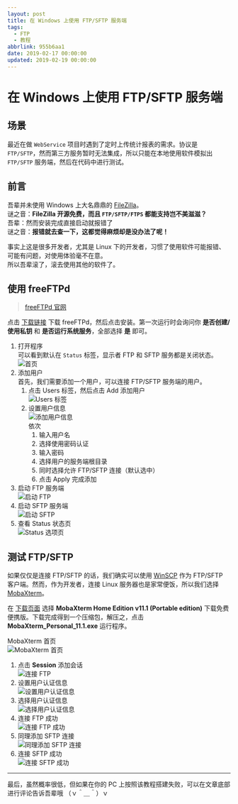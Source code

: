 ```yaml
---
layout: post
title: 在 Windows 上使用 FTP/SFTP 服务端
tags:
  - FTP
  - 教程
abbrlink: 955b6aa1
date: 2019-02-17 00:00:00
updated: 2019-02-19 00:00:00
---
```


# 在 Windows 上使用 FTP/SFTP 服务端

## 场景

最近在做 `WebService` 项目时遇到了定时上传统计报表的需求。协议是 `FTP/SFTP`，然而第三方服务暂时无法集成，所以只能在本地使用软件模拟出 `FTP/SFTP` 服务端，然后在代码中进行测试。

## 前言

吾辈并未使用 Windows 上大名鼎鼎的 [FileZilla](https://filezilla-project.org/)。  
谜之音：**FileZilla 开源免费，而且 `FTP/SFTP/FTPS` 都能支持岂不美滋滋？**  
吾辈：然而安装完成直接启动就报错了  
谜之音：**报错就去查一下，这都觉得麻烦却是没办法了呢！**

事实上这是很多开发者，尤其是 Linux 下的开发者，习惯了使用软件可能报错、可能有问题，对使用体验毫不在意。  
所以吾辈滚了，滚去使用其他的软件了。

## 使用 freeFTPd

> [freeFTPd 官网](http://www.freesshd.com/)

点击 [下载链接](http://www.freesshd.com/freeFTPd.exe) 下载 freeFTPd，然后点击安装。第一次运行时会询问你 **是否创建/使用私钥** 和 **是否运行系统服务**，全部选择 **是** 即可。

1. 打开程序  
   可以看到默认在 `Status` 标签，显示者 FTP 和 SFTP 服务都是关闭状态。
   ![首页](https://raw.githubusercontent.com/rxliuli/img-bed/master/20190217213152.png)
2. 添加用户  
   首先，我们需要添加一个用户，可以连接 FTP/SFTP 服务端的用户。
   1. 点击 Users 标签，然后点击 Add 添加用户  
      ![Users 标签](https://raw.githubusercontent.com/rxliuli/img-bed/master/20190217213700.png)
   2. 设置用户信息  
      ![添加用户信息](https://raw.githubusercontent.com/rxliuli/img-bed/master/20190217214421.png)  
      依次
      1. 输入用户名
      2. 选择使用密码认证
      3. 输入密码
      4. 选择用户的服务端根目录
      5. 同时选择允许 FTP/SFTP 连接（默认选中）
      6. 点击 Apply 完成添加
3. 启动 FTP 服务端  
   ![启动 FTP](https://raw.githubusercontent.com/rxliuli/img-bed/master/20190217214719.png)
4. 启动 SFTP 服务端  
   ![启动 SFTP](https://raw.githubusercontent.com/rxliuli/img-bed/master/20190217214843.png)
5. 查看 Status 状态页  
   ![Status 选项页](https://raw.githubusercontent.com/rxliuli/img-bed/master/20190217214951.png)

## 测试 FTP/SFTP

如果仅仅是连接 FTP/SFTP 的话，我们确实可以使用 [WinSCP](https://winscp.net/) 作为 FTP/SFTP 客户端。然而，作为开发者，连接 Linux 服务器也是家常便饭，所以我们选择 [MobaXterm](https://mobaxterm.mobatek.net/)。

在 [下载页面](https://mobaxterm.mobatek.net/download-home-edition.html) 选择 **MobaXterm Home Edition v11.1 (Portable edition)** 下载免费便携版。下载完成得到一个压缩包，解压之，点击 **MobaXterm_Personal_11.1.exe** 运行程序。

MobaXterm 首页  
![MobaXterm 首页](https://raw.githubusercontent.com/rxliuli/img-bed/master/20190217220138.png)

1. 点击 **Session** 添加会话  
   ![连接 FTP](https://raw.githubusercontent.com/rxliuli/img-bed/master/20190217220648.png)
2. 设置用户认证信息  
   ![设置用户认证信息](https://raw.githubusercontent.com/rxliuli/img-bed/master/20190217220940.png)
3. 选择用户认证信息  
   ![选择用户认证信息](https://raw.githubusercontent.com/rxliuli/img-bed/master/20190217221138.png)
4. 连接 FTP 成功  
   ![连接 FTP 成功](https://raw.githubusercontent.com/rxliuli/img-bed/master/20190217221321.png)
5. 同理添加 SFTP 连接  
   ![同理添加 SFTP 连接](https://raw.githubusercontent.com/rxliuli/img-bed/master/20190217221633.png)
6. 连接 SFTP 成功  
   ![连接 SFTP 成功](https://raw.githubusercontent.com/rxliuli/img-bed/master/20190217221801.png)

---

最后，虽然概率很低，但如果在你的 PC 上按照该教程搭建失败，可以在文章底部进行评论告诉吾辈哦 （ｖ＾＿＾）ｖ
